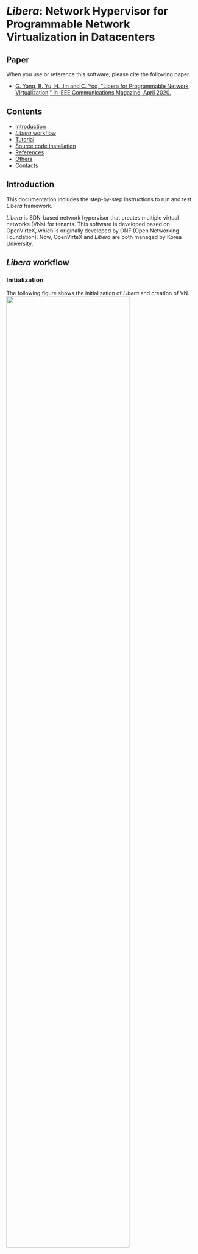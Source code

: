 # *Libera*: Network Hypervisor for Programmable Network Virtualization in Datacenters

## Paper
When you use or reference this software, please cite the following paper.
+ [G. Yang, B. Yu, H. Jin and C. Yoo, "Libera for Programmable Network Virtualization," in IEEE Communications Magazine, April 2020.](https://ieeexplore.ieee.org/document/9071987)


## Contents
+ [Introduction](#introduction)
+ [*Libera* workflow](#workflow)
+ [Tutorial](#tutorial)
+ [Source code installation](#install)
+ [References](#reference)
+ [Others](#others)
+ [Contacts](#contacts)

<a name="introduction"></a>
## Introduction
This documentation includes the step-by-step instructions to run and test *Libera* framework.

*Libera* is SDN-based network hypervisor that creates multiple virtual networks (VNs) for tenants. This software is developed based on OpenVirteX, which is originally developed by ONF (Open Networking Foundation). Now, OpenVirteX and *Libera* are both managed by Korea University.

<a name="workflow"></a>
## *Libera* workflow

### Initialization
The following figure shows the initialization of *Libera* and creation of VN.
<img src="https://openvirtex.com/wp-content/uploads/2019/11/flow1.jpg" width="80%" height="80%">

### VN programming
Also, the figure below shows the basic network program sequence between physical network, Libera, and VN controller.
<img src="https://openvirtex.com/wp-content/uploads/2019/11/flow2.jpg" width="60%" height="60%">

<a name="tutorial"></a>
## Tutorial
We provide a VM-based tutorial that is easy to follow.

### Preparation
+ Install virtualbox software: [https://www.virtualbox.org/](https://www.virtualbox.org/)
+ Get the virtual machines we have prepared - [Here!](https://drive.google.com/drive/folders/12JCu5ltiH0ITGq_nP-zRaOQT-05uEQ8i?usp=sharing)
  + Note that the password for the account is *kuoslab12*
  	+ "Mininet" VM for emulating physical network
  	+ "Libera" VM for running *Libera* framework
	+ "ONOS" for running ONOS controller as VN controller
+ Open the provided VMs through virtual box (see [here](https://www.virtualbox.org/manual/UserManual.html#ovf) for the steps)

  > Note that while opening the VMs, **you should check "MAC address policy" to include all adapters MAC addresses!** If you choose "Include only NAT network adapter MAC addresses", the pre-configured static IPs do not work!
+ Check whether the network connections work between VMs through *ping*.
  + Mininet: 10.0.0.1 / Libera: 10.0.0.2 / ONOS: 10.0.0.3
  + [Mininet] Ping to *Libera* or ONOS
	```shell
	ping 10.0.0.2
	ping 10.0.0.3
	```
  + [Libera] Ping to ONOS
	```shell
	ping 10.0.0.3
	```

### Enjoy the programmable virtual SDN!

+ [Mininet] Physical network creation

  We create a physical topology as shown in the figure below. Use the python file that automates the creation of the topology!
  ```shell
  sudo python internet2_OF13.py
  ```
  
  <img src="https://openvirtex.com/wp-content/uploads/2014/04/topo.png" width="50%" height="50%">

    - If you create physical network repeatedly, put the following command to get rid of the created Mininet emulations.
       ```shell
       sudo mn -c
       ```


+ [Libera] Execute *Libera* framework
     
  ```shell
  cd /home/libera/Libera
  sh scripts/libera.sh –-db-clear	
  ```


  When the physical network is initiated, the logs for physical topology discovery appears in [Libera] as follows:
    ![](https://openvirtex.com/wp-content/uploads/2019/11/2.jpg)

  Wait for a moment until the entire network is discovered.

  

  
+ [ONOS] Run the ONOS controller to be used as VN controller

  For the tenant to directly program its VN, we use ONOS, which is widely-used. The ONOS VM provides the script to build multiple ONOS controllers for multi-tenant evaluations.
      
  ```shell
  sudo sh onos_multiple.sh -t 1 -i 10.0.0.3
  ```
     - -t: the number of tenants
     - -i: IP address
    
    When the initiation is finished, you can check the ONOS GUI to check whether it works normally.
     - URL: http://10.0.0.3:20000/onos/ui/ [Should access from ONOS VM].
     - Account: ID - karaf, PW - karaf

  <img src="https://openvirtex.com/wp-content/uploads/2019/11/3.jpg" width="40%" height="40%"> <img src="https://openvirtex.com/wp-content/uploads/2019/11/4.jpg" width="40%" height="40%"> 
   


+ [Libera] Now, create the VN topology.

  We input several commands in *Libera* to create the following VN topology:
  <img src="https://openvirtex.com/wp-content/uploads/2014/04/vnet1.png" width="50%" height="50%">
  
  Each virtual switch, port, and link is created by single command. Fortunately, we provide a script for the above VN topology as follow. Enter the following command from a new shell.
      
  ```shell
  cd /home/libera/Libera/utils
  sh examplevn.sh
  ```
    
  When the VN topology creation is finished, the topology appears in the ONOS VM!
  
  <img src="https://openvirtex.com/wp-content/uploads/2019/11/5.jpg" width="50%" height="50%">



+ [Mininet] VN is ready. Let's create network traffic.

  Since our network topology allows network connections between H_SEA_1 and H_LAX_2, let's ping them. (Note that the following command is entered in the Mininet)
    ```shell
  h_SEA_1 ping -c10 h_LAX_2
  ```
  As shown in the figure below, the packets normally goes. This is because the ONOS VN controller programmed network routing to its virtual switches, and it is appropriately installed in the physical network.
  
  <img src="https://openvirtex.com/wp-content/uploads/2019/11/6.jpg" width="50%" height="50%">


<a name="install"></a>
## Source code installation
*Libera* is built based on OpenVirteX, so you can follow the installation guide of OpenVirteX [here](https://openvirtex.com/getting-started/installation/).

When following the guide, please clone the repository of Libera, not the OpenVirteX. Also, run the VNC with ONOS, not the Floodlight.

<a name="reference"></a>
## References
It is welcomed to reference the following papers for *Libera* framework.
+ TBD

<a name="others"></a>
## Others
We tested *Libera* framework only with Ubuntu 14.04 version. 
Basic structure and APIs for this hypervisor is shared with OpenVirteX (as shown [here](https://www.openvirtex.com)).

<a name="contacts"></a>
## Contacts
+ This project is under the lead of Professor Chuck Yoo.
+ Contributors: Gyeongsik Yang, Bong-yeol Yu, Seong-Mun Kim, Heesang Jin, Wontae Jeong, Minkoo Kang, Anumeha, Yeonho Yoo
+ Mailing list: [Here](https://groups.google.com/forum/#!forum/ovx-discuss) - We share mailing list with OpenVirteX
